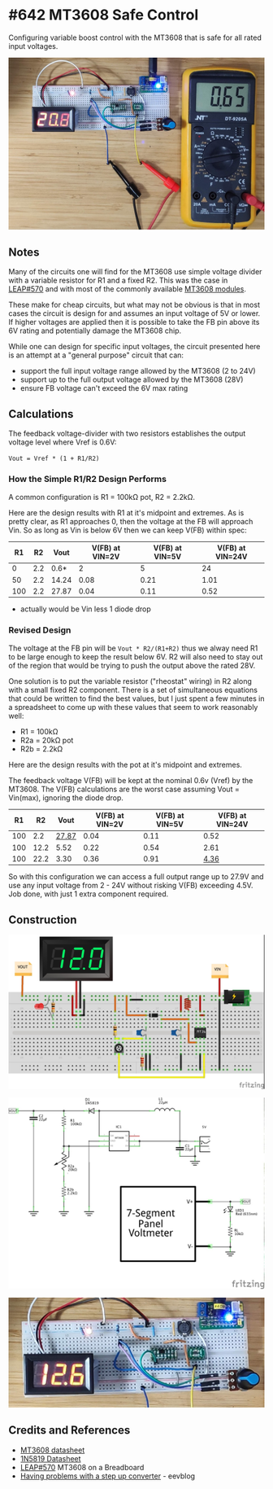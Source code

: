 # #642 MT3608 Safe Control

Configuring variable boost control with the MT3608 that is safe for all rated input voltages.

![Build](./assets/SafeControl_build.jpg?raw=true)

## Notes

Many of the circuits one will find for the MT3608 use simple voltage divider with a variable resistor for R1 and a fixed R2.
This was the case in [LEAP#570](../Breadboarded) and with most of the commonly available [MT3608 modules](../variableboost).

These make for cheap circuits, but what may not be obvious is that in most cases the circuit is design for and assumes
an input voltage of 5V or lower. If higher voltages are applied then it is possible to take the FB pin above its 6V rating
and potentially damage the MT3608 chip.

While one can design for specific input voltages, the circuit presented here
is an attempt at a "general purpose" circuit that can:

* support the full input voltage range allowed by the MT3608 (2 to 24V)
* support up to the full output voltage allowed by the MT3608 (28V)
* ensure FB voltage can't exceed the 6V max rating

## Calculations

The feedback voltage-divider with two resistors establishes the output voltage level where Vref is 0.6V:

`Vout = Vref * (1 + R1/R2)`

### How the Simple R1/R2 Design Performs

A common configuration is R1 = 100kΩ pot, R2 = 2.2kΩ.

Here are the design results with R1 at it's midpoint and extremes.
As is pretty clear, as R1 approaches 0, then the voltage at the FB will approach Vin.
So as long as Vin is below 6V then we can keep V(FB) within spec:

| R1   | R2    | Vout   | V(FB) at VIN=2V | V(FB) at VIN=5V | V(FB) at VIN=24V |
|------|-------|--------|-----------------|-----------------|------------------|
| 0    | 2.2   |  0.6*  | 2               | 5               | 24               |
| 50   | 2.2   |  14.24 | 0.08            | 0.21            | 1.01             |
| 100  | 2.2   |  27.87 | 0.04            | 0.11            | 0.52             |

* actually would be Vin less 1 diode drop

### Revised Design

The voltage at the FB pin will be `Vout * R2/(R1+R2)` thus we alway need R1 to be large enough to keep the result below 6V.
R2 will also need to stay out of the region that would be trying to push the output above the rated 28V.

One solution is to put the variable resistor ("rheostat" wiring) in R2 along with a small fixed R2 component.
There is a set of simultaneous equations that could be written to find the best values, but I just spent a few minutes in a spreadsheet
to come up with these values that seem to work reasonably well:

* R1 = 100kΩ
* R2a = 20kΩ pot
* R2b = 2.2kΩ

Here are the design results with the pot at it's midpoint and extremes.

The feedback voltage V(FB) will be kept at the nominal 0.6v (Vref) by the MT3608.
The V(FB) calculations are the worst case assuming Vout = Vin(max), ignoring the diode drop.

| R1   | R2    | Vout   | V(FB) at VIN=2V | V(FB) at VIN=5V | V(FB) at VIN=24V |
|------|-------|--------|-----------------|-----------------|------------------|
| 100  | 2.2   | [27.87](https://www.wolframalpha.com/input?i=0.6V+*%281+%2B+100k%CE%A9%2F2.2k%CE%A9%29) | 0.04            | 0.11            | 0.52             |
| 100  | 12.2  |  5.52  | 0.22            | 0.54            | 2.61             |
| 100  | 22.2  |  3.30  | 0.36            | 0.91            | [4.36](https://www.wolframalpha.com/input?i=24V+*+22.2k%CE%A9%2F%28100k%CE%A9+%2B+22.2k%CE%A9%29) |

So with this configuration we can access a full output range up to 27.9V and use any input voltage from 2 - 24V without risking V(FB) exceeding 4.5V.
Job done, with just 1 extra component required.

## Construction

![bb](./assets/SafeControl_bb.jpg?raw=true)

![schematic](./assets/SafeControl_schematic.jpg?raw=true)

![bb_build](./assets/SafeControl_bb_build.jpg?raw=true)

## Credits and References

* [MT3608 datasheet](https://www.olimex.com/Products/Breadboarding/BB-PWR-3608/resources/MT3608.pdf)
* [1N5819 Datasheet](https://www.futurlec.com/Diodes/1N5819.shtml)
* [LEAP#570](../Breadboarded) MT3608 on a Breadboard
* [Having problems with a step up converter](https://www.eevblog.com/forum/beginners/having-problems-with-a-step-up-converter/) - eevblog
